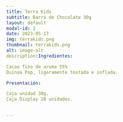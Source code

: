 ```yaml
---
title: Terra Kids
subtitle: Barra de Chocolate 30g
layout: default
modal-id: 2
date: 2023-05-17
img: terrakids.png
thumbnail: terrakids.png
alt: image-alt
description:Ingredientes:

Cacao fino de aroma 55%
Quinoa Pop, ligeramente tostada e inflada.

Presentación:

Caja unidad 30g.
Caja Display 20 unidades.
 

---
```

